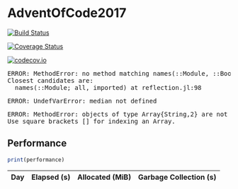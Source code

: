 # AdventOfCode2017

[![Build Status](https://travis-ci.org/ellisvalentiner/AdventOfCode2017.jl.svg?branch=master)](https://travis-ci.org/ellisvalentiner/AdventOfCode2017.jl)

[![Coverage Status](https://coveralls.io/repos/ellisvalentiner/AdventOfCode2017.jl/badge.svg?branch=master&service=github)](https://coveralls.io/github/ellisvalentiner/AdventOfCode2017.jl?branch=master)

[![codecov.io](http://codecov.io/github/ellisvalentiner/AdventOfCode2017.jl/coverage.svg?branch=master)](http://codecov.io/github/ellisvalentiner/AdventOfCode2017.jl?branch=master)

<pre class="julia-error">
ERROR: MethodError: no method matching names&#40;::Module, ::Bool&#41;
Closest candidates are:
  names&#40;::Module; all, imported&#41; at reflection.jl:98
</pre>


<pre class="julia-error">
ERROR: UndefVarError: median not defined
</pre>


<pre class="julia-error">
ERROR: MethodError: objects of type Array&#123;String,2&#125; are not callable
Use square brackets &#91;&#93; for indexing an Array.
</pre>




## Performance

````julia
print(performance)
````


| Day | Elapsed (s) | Allocated (MiB) | Garbage Collection (s) |
|:--- | -----------:| ---------------:| ----------------------:|

